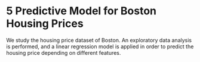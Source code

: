 # 5 Predictive Model for Boston Housing Prices

We study the housing price dataset of Boston. An exploratory data analysis is performed, and a linear regression model is applied in order to predict the housing price depending on different features. 
